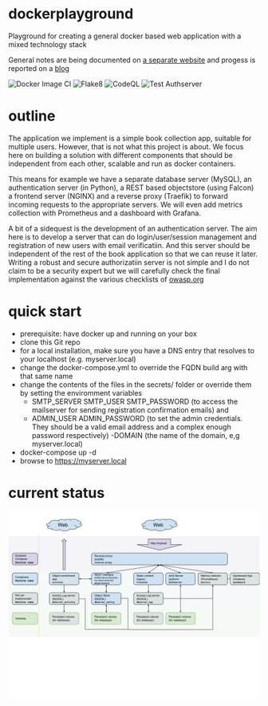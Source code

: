 # dockerplayground
Playground for creating a general docker based web application with a mixed technology stack

General notes are being documented on [a separate website](https://varkenvarken.github.io/dockerplayground/index.html) and progess is reported on a [blog](https://dockerplayground.michelanders.nl/)

![Docker Image CI](https://github.com/varkenvarken/dockerplayground/workflows/Docker%20Image%20CI/badge.svg)
![Flake8](https://github.com/varkenvarken/dockerplayground/workflows/Flake8/badge.svg)
![CodeQL](https://github.com/varkenvarken/dockerplayground/workflows/CodeQL/badge.svg)
![Test Authserver](https://github.com/varkenvarken/dockerplayground/workflows/Test%20Authserver/badge.svg)

# outline

The application we implement is a simple book collection app, suitable for multiple users. However, that is not what this project is about. We focus here on building a solution with different components that should be independent from each other, scalable and run as docker containers.

This means for example we have a separate database server (MySQL), an authentication server (in Python), a REST based objectstore (using Falcon) a frontend server (NGINX) and a reverse proxy (Traefik) to forward incoming requests to the appropriate servers. We will even add metrics collection with Prometheus and a dashboard with Grafana.

A bit of a sidequest is the development of an authentication server. The aim here is to develop a server that can do login/user/session management and registration of new users with email verificatiin. And this server should be independent of the rest of the book application so that we can reuse it later. Writing a robust and secure authorizatiin server is not simple and I do not claim to be a security expert but we will carefully check the final implementation against the various checklists of [owasp.org](owasp.org)

# quick start

- prerequisite: have docker up and running on your box
- clone this Git repo
- for a local installation, make sure you have a DNS entry that resolves to your localhost (e.g. myserver.local)
- change the docker-compose.yml to override the FQDN build arg with that same name
- change the contents of the files in the secrets/ folder or override them by setting the enviromment variables
    - SMTP_SERVER SMTP_USER SMTP_PASSWORD (to access the mailserver for sending registration confirmation emails) and
    - ADMIN_USER ADMIN_PASSWORD (to set the admin credentials. They should be a valid email address and a complex enough password respectively)
    -DOMAIN (the name of the domain, e,g myserver.local)
- docker-compose up -d
- browse to https://myserver.local

# current status
![](https://raw.githubusercontent.com/varkenvarken/dockerplayground/master/docs/illustrations/General%20Web%20Application%20Architecture%20-%20Status%2020201107.svg)
